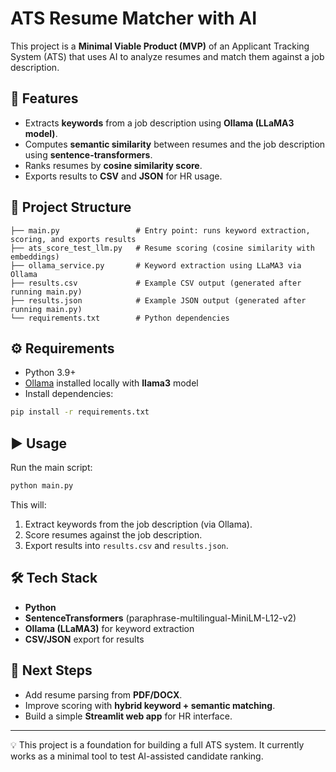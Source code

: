 # ATS Resume Matcher with AI

This project is a **Minimal Viable Product (MVP)** of an Applicant Tracking System (ATS) that uses AI to analyze resumes and match them against a job description.

## 🚀 Features
- Extracts **keywords** from a job description using **Ollama (LLaMA3 model)**.
- Computes **semantic similarity** between resumes and the job description using **sentence-transformers**.
- Ranks resumes by **cosine similarity score**.
- Exports results to **CSV** and **JSON** for HR usage.

## 📂 Project Structure
```
├── main.py                 # Entry point: runs keyword extraction, scoring, and exports results
├── ats_score_test_llm.py   # Resume scoring (cosine similarity with embeddings)
├── ollama_service.py       # Keyword extraction using LLaMA3 via Ollama
├── results.csv             # Example CSV output (generated after running main.py)
├── results.json            # Example JSON output (generated after running main.py)
└── requirements.txt        # Python dependencies
```

## ⚙️ Requirements
- Python 3.9+
- [Ollama](https://ollama.ai/) installed locally with **llama3** model
- Install dependencies:
```bash
pip install -r requirements.txt
```

## ▶️ Usage
Run the main script:
```bash
python main.py
```

This will:
1. Extract keywords from the job description (via Ollama).
2. Score resumes against the job description.
3. Export results into `results.csv` and `results.json`.

## 🛠 Tech Stack
- **Python**
- **SentenceTransformers** (paraphrase-multilingual-MiniLM-L12-v2)
- **Ollama (LLaMA3)** for keyword extraction
- **CSV/JSON** export for results

## 📌 Next Steps
- Add resume parsing from **PDF/DOCX**.
- Improve scoring with **hybrid keyword + semantic matching**.
- Build a simple **Streamlit web app** for HR interface.

---

💡 This project is a foundation for building a full ATS system. It currently works as a minimal tool to test AI-assisted candidate ranking.
